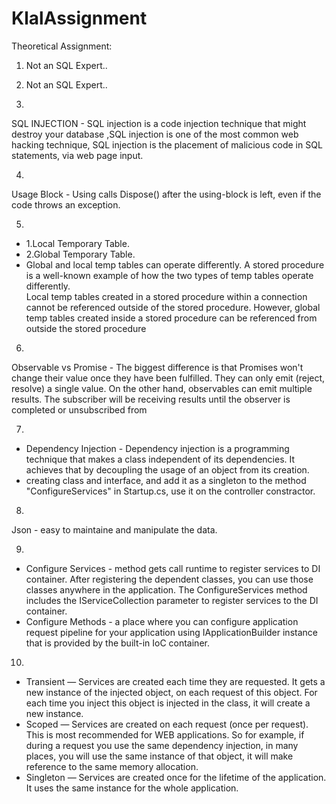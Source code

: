 # KlalAssignment


Theoretical Assignment:

1. Not an SQL Expert..
  
2. Not an SQL Expert..

3. 
SQL INJECTION - SQL injection is a code injection technique that might destroy your database ,SQL injection is one of the most common web hacking technique, SQL injection is the placement of malicious code in SQL statements, via web page input.

4. 
Usage Block - Using calls Dispose() after the using-block is left, even if the code throws an exception.

5. 
* 1.Local Temporary Table.
* 2.Global Temporary Table.
* Global and local temp tables can operate differently.  A stored procedure is a well-known example of how the two types of temp tables operate differently.  
  Local temp tables created in a stored procedure within a connection cannot be referenced outside of the stored procedure.  However, global temp tables created inside a stored procedure can be referenced from outside the stored procedure
   
6. 
Observable vs Promise - The biggest difference is that Promises won't change their value once they have been fulfilled. They can only emit (reject, resolve) a single value. On the other hand, observables can emit multiple results. The subscriber will be receiving results until the observer is completed or unsubscribed from

7. 
* Dependency Injection - Dependency injection is a programming technique that makes a class independent of its dependencies. It achieves that by decoupling the usage of an object from its creation.
* creating class and interface, and add it as a singleton to the method "ConfigureServices" in Startup.cs, use it on the controller constractor.
	
8.
Json - easy to maintaine and manipulate the data.

9. 
* Configure Services - method gets call runtime to register services to DI container. After registering the dependent classes, you can use those classes anywhere in the application. The ConfigureServices method includes the IServiceCollection parameter to register services to the DI container.
* Configure Methods -  a place where you can configure application request pipeline for your application using IApplicationBuilder instance that is provided by the built-in IoC container.

10. 
* Transient — Services are created each time they are requested. It gets a new instance of the injected object, on each request of this object. For each time you inject this object is injected in the class, it will create a new instance.
* Scoped — Services are created on each request (once per request). This is most recommended for WEB applications. So for example, if during a request you use the same dependency injection, in many places, you will use the same instance of that object, it will make reference to the same memory allocation.
* Singleton — Services are created once for the lifetime of the application. It uses the same instance for the whole application.